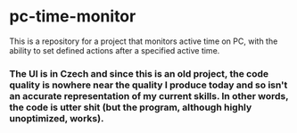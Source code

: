 # pc-time-monitor
This is a repository for a project that monitors active time on PC, with the ability to set defined actions after a specified active time.

### The UI is in Czech and since this is an old project, the code quality is nowhere near the quality I produce today and so isn't an accurate representation of my current skills. In other words, the code is utter shit (but the program, although highly unoptimized, works).
